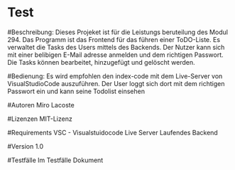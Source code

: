 # Test

#Beschreibung:
Dieses Projeket ist für die Leistungs beruteilung des Modul 294.
Das Programm ist das Frontend für das führen einer ToDO-Liste.
Es verwaltet die Tasks des Users mittels des Backends.
Der Nutzer kann sich mit einer belibigen E-Mail adresse anmelden und dem richtigen Passwort.
Die Tasks können bearbeitet, hinzugefügt und gelöscht werden.

#Bedienung:
Es wird empfohlen den index-code mit dem Live-Server von VisualStudioCode auszuführen.
Der User loggt sich dort mit dem richtigen Passwort ein und kann seine Todolist einsehen

#Autoren
Miro Lacoste

#Lizenzen
MIT-Lizenz

#Requirements
VSC - Visualstuidocode
Live Server
Laufendes Backend

#Version
1.0

#Testfälle
Im Testfälle Dokument
